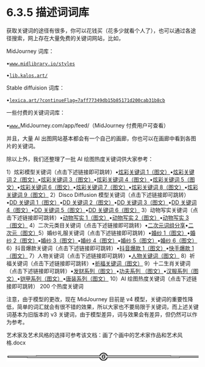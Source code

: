 # 6.3.5 描述词词库

获取关键词的途径有很多，你可以花钱买（花多少就看个人了），也可以通过各途径搜索，网上存在大量免费的关键词网站，比如，

MidJourney 词库：

•[`www.midlibrary.io/styles`](https://www.midlibrary.io/styles)

•[`lib.kalos.art/`](https://lib.kalos.art/)

Stable diffuision 词库：

•[`lexica.art/?continueFlag=7aff77349db15b85171d200cab31b8cb`](https://lexica.art/?continueFlag=7aff77349db15b85171d200cab31b8cb)

一些付费的关键词词库：

•[`www.`](https://www./)MidJourney.com/app/feed/（MidJourney 付费用户可查看）

并且，大量 AI 出图网站基本都会有一个自己的画廊，你也可以在画廊中看到各图片的关键词。

除以上外，我们还整理了一批 AI 绘图热度关键词供大家参考：

1）炫彩模型关键词（点击下述链接即可跳转）•[炫彩关键词 1（图文）](https://shengcaiyoushu01.feishu.cn/file/boxcnyUY338Exse7cBJB2fQuwEc)•[炫彩关键词 2（图文）](https://shengcaiyoushu01.feishu.cn/file/boxcnUBX9NU7tr51iKb8QAzfMYe)•[炫彩关键词 3（图文）](https://shengcaiyoushu01.feishu.cn/file/boxcn1gklNHo6u1PwYqJMFrQ2qh)•[炫彩关键词 4（图文）](https://shengcaiyoushu01.feishu.cn/file/boxcnboZXjZvqmf8EBoXAvR6HDb)•[炫彩关键词 5（图文）](https://shengcaiyoushu01.feishu.cn/file/boxcn4i3e8GA7rcMD626JXC0Gbg)•[炫彩关键词 6（图文）](https://shengcaiyoushu01.feishu.cn/file/boxcnoeFLoNfkcjpcB7qFnnx1zE)•[炫彩关键词 7（图文）](https://shengcaiyoushu01.feishu.cn/file/boxcnLjme053b4TAHRUNTWcZO0b)•[炫彩关键词 8（图文）](https://shengcaiyoushu01.feishu.cn/file/boxcnWK4zTkKeuD3hyaEJpnKaPg)•[炫彩关键词 9（图文）](https://shengcaiyoushu01.feishu.cn/file/boxcn1fdUAykEvpqzE3BwS5x42f)
2）Disco Diffusion 模型关键词（点击下述链接即可跳转）•[DD 关键词 1（图文）](https://shengcaiyoushu01.feishu.cn/file/boxcnpnSLKXkZD73mpI48C4sqld)•[DD 关键词 2（图文）](https://shengcaiyoushu01.feishu.cn/file/boxcnkVoY7y0rvBuOkCJuDmjZEO)•[DD 关键词 3（图文）](https://shengcaiyoushu01.feishu.cn/file/boxcnKavem07x69bVVGeQ8thzHf)•[DD 关键词 4（图文）](https://shengcaiyoushu01.feishu.cn/file/boxcnA7PXLbbcIW6h4PpkHo7JSh)•[DD 关键词 5（图文）](https://shengcaiyoushu01.feishu.cn/file/boxcnb07Wols6rr0QNmD5PaMpfe)•[DD 关键词 6（图文）](https://shengcaiyoushu01.feishu.cn/docx/CWHVdPAKooEYQzxYHdKcbtnRnFe)
3）动物写实关键词（点击下述链接即可跳转）•[动物写实 1（图文）](https://shengcaiyoushu01.feishu.cn/docx/W4LSd1AIkoKLcQxp1GLcJ60RnHd)•[动物写实 2（图文）](https://shengcaiyoushu01.feishu.cn/sheets/shtcnjC4IYPy0JoToF88DWsnVIf)•[动物写实 3（图文）](https://shengcaiyoushu01.feishu.cn/file/boxcnvJMgzexw40UyTmQwvChheb)
4）二次元类目关键词（点击下述链接即可跳转）•[二次元词组分享](https://shengcaiyoushu01.feishu.cn/docx/A5LydeNrboHs1QxS0ezcE6eHn3g)•[二次元（图文）](https://shengcaiyoushu01.feishu.cn/file/boxcnqR2X5GrzocIEUzwSC50alb)5）婚纱礼服关键词（点击下述链接即可跳转）•[婚纱 1（图文）](https://shengcaiyoushu01.feishu.cn/file/boxcnUu49jXUDBNQV6r1VVF8mKG)•[婚纱 2（图文）](https://shengcaiyoushu01.feishu.cn/file/boxcnMNFC1ZqK3Jtjpd6TIrnO6b)•[婚纱 3（图文）](https://shengcaiyoushu01.feishu.cn/file/boxcnhd6sYLhB7X30S2YLAtNzEe)•[婚纱 4（图文）](https://shengcaiyoushu01.feishu.cn/file/boxcnrylcsk11P7Vd5rK2j3pS8e)•[婚纱 5（图文）](https://shengcaiyoushu01.feishu.cn/file/boxcnSD4T5G3KGnZdyOBq9dHgih)•[婚纱 6（图文）](https://shengcaiyoushu01.feishu.cn/file/boxcnC8LeOR1hc7J5eOimrG75Q7)
6）抖音爆款关键词（点击下述链接即可跳转）•[抖音爆款 1（图文）](https://shengcaiyoushu01.feishu.cn/file/boxcn92iFuBJeUsTHyenE25vNLc)•[快手爆款 1（图文）](https://shengcaiyoushu01.feishu.cn/file/boxcnP4ju7uauqi8FD8ESLfHWDb)
7）人物关键词（点击下述链接即可跳转）•[人物关键词（图文）](https://shengcaiyoushu01.feishu.cn/file/boxcnpYxsBggZ7Bp3QPBiXEA5Ig)
8）祈福关键词（点击下述链接即可跳转）•[祈福关键词（图文）](https://shengcaiyoushu01.feishu.cn/file/boxcnqwcJZgiKImvWs7ensjMDiV)
9）十二生肖关键词（点击下述链接即可跳转）•[发财系列（图文）](https://shengcaiyoushu01.feishu.cn/file/boxcnL2SrC9Pd12eVpYn9gpzAah)•[功夫系列 （图文）](https://shengcaiyoushu01.feishu.cn/file/boxcnhahsjTQAPgTsHgcuvDZnEc)•[汉服系列（图文）](https://shengcaiyoushu01.feishu.cn/file/boxcngYkzp8mC9fkdYGN03HdVBh)•[铠甲系列（图文）](https://shengcaiyoushu01.feishu.cn/file/boxcnmyGpAP6iU3jIaUnInQKLbb)•[唐装系列（图文）](https://shengcaiyoushu01.feishu.cn/file/boxcnkyXD8okD0HVQkgJH6zJzoc)
10）AI 绘图热度关键词（点击下述链接即可跳转） 200 个热度关键词

注意，由于模型的更改，现在 MidJourney 目前是 v4 模型，关键词的重要性降低，简单的词汇就会有很不错的效果，所以大家也不要局限于关键词，而上述关键词基本为旧版本的 v3 关键词，由于模型差异，词与效果会有差异，但仍然可以作为参考。

艺术家及艺术风格的选择可参考该文档：画了个画中的艺术家作品和艺术风格.docx

![](img/e12d1c8b9f4ffdf6c4edf913cceed533.png)